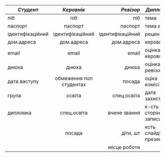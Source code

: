 |*Студент*|*Керовнік*|*Ревізор*|*Дипломка*|
|--------|:------:|-------:|--------|
|піб|піб|піб|тема|
|паспорт|паспорт|паспорт|тема англ|
|ідентифікаційний|ідентифікаційний|ідентифікаційний|рецензент|
|дом.адреса|дом.адреса|дом.адреса|керовнік|
|email|email|email|оцінка керовніка|
|днюха|днюха|днюха|оцінка ревізора|
|дата ваступу|обмеження поп студентах|посада|оціка комісії|
|група|освіта|спец.освіта|дата захисту|
|дипломка|спец.освіта|вчене звання|к-сть сторінок в записці|
||посада|діти, шт|ксть слайдів презентухи|
|||місце роботи||

